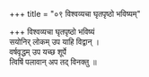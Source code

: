 +++
title = "०९ विश्वव्यचा घृतपृष्ठो भविष्यम्"

+++
विश्वव्यचा घृतपृष्ठो भविष्यं  
सयोनिर् लोकम् उप याहि विद्वान् ।  
वर्षवृद्धम् उप यच्छ शूर्पे  
त्विषिं पलावान् अप तद् विनक्तु ॥
